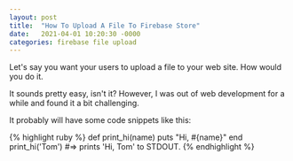 ```yaml
---
layout: post
title:  "How To Upload A File To Firebase Store"
date:   2021-04-01 10:20:30 -0000
categories: firebase file upload
---
```

Let's say you want your users to upload a file to your web site. How would you do it. 

It sounds pretty easy, isn't it? However, I was out of web development for a while and found it a bit challenging.

It probably will have some code snippets like this:

{% highlight ruby %}
def print_hi(name)
  puts "Hi, #{name}"
end
print_hi('Tom')
#=> prints 'Hi, Tom' to STDOUT.
{% endhighlight %}
